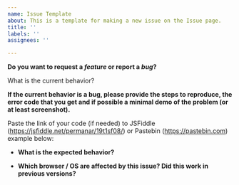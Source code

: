 ```yaml
---
name: Issue Template
about: This is a template for making a new issue on the Issue page.
title: ''
labels: ''
assignees: ''

---
```


**Do you want to request a *feature* or report a *bug*?**

What is the current behavior?

**If the current behavior is a bug, please provide the steps to reproduce, the error code that you get and if possible a minimal demo of the problem (or at least screenshot).**

Paste the link of your code (if needed) to JSFiddle (https://jsfiddle.net/permanar/19t1sf08/) or Pastebin (https://pastebin.com) example below:

- **What is the expected behavior?**

- **Which browser / OS are affected by this issue? Did this work in previous versions?**
